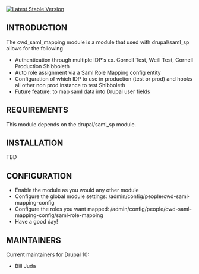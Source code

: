 [![Latest Stable Version](https://poser.pugx.org/cubear/cwd_saml_mapping/v/stable)](https://packagist.org/packages/cubear/cwd_saml_mapping)

## INTRODUCTION

The cwd_saml_mapping module is a module that used with drupal/saml_sp allows for the following

- Authentication through multiple IDP's ex. Cornell Test, Weill Test, Cornell Production Shibboleth
- Auto role assignment via a Saml Role Mapping config entity
- Configuration of which IDP to use in production (test or prod) and hooks all other non prod instance to test Shibboleth
- Future feature: to map saml data into Drupal user fields

## REQUIREMENTS

This module depends on the drupal/saml_sp module.

## INSTALLATION

TBD


## CONFIGURATION
- Enable the module as you would any other module
- Configure the global module settings: /admin/config/people/cwd-saml-mapping-config
- Configure the roles you want mapped: /admin/config/people/cwd-saml-mapping-config/saml-role-mapping
- Have a good day!

## MAINTAINERS

Current maintainers for Drupal 10:

- Bill Juda
